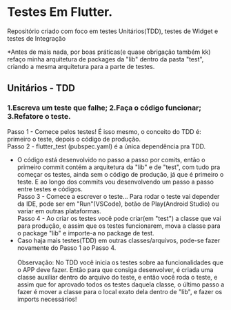 # Testes Em Flutter.

Repositório criado com foco em testes Unitários(TDD), testes de Widget e testes de Integração

*Antes de mais nada, por boas práticas(e quase obrigação também kk) refaço minha arquitetura de packages da "lib" dentro da pasta "test", criando a mesma arquitetura para a parte de testes.

## Unitários - TDD
### 1.Escreva um teste que falhe; 2.Faça o código funcionar; 3.Refatore o teste.<br>
Passo 1 - Comece pelos testes! É isso mesmo, o conceito do TDD é: primeiro o teste, depois o código de produção.<br>
Passo 2 - flutter_test (pubspec.yaml) é a única dependência pra TDD.<br>
* O código está desenvolvido no passo a passo por comits, então o primeiro commit contém a arquitetura da "lib" e de "test", com tudo pra começar os testes, ainda sem o código de produção, já que é primeiro o teste. E ao longo dos commits vou desenvolvendo um passo a passo entre testes e códigos.<br>
Passo 3 - Comece a escrever o teste... Para rodar o teste vai depender da IDE, pode ser em "Run"(VSCode), botão de Play(Android Studio) ou variar em outras plataformas.<br>
Passo 4 - Ao criar os testes você pode criar(em "test") a classe que vai para produção, e assim que os testes funcionarem, mova a classe para o package "lib" e importe-a no package de test.<br>
* Caso haja mais testes(TDD) em outras classes/arquivos, pode-se fazer novamente do Passo 1 ao Passo 4.<br><br>
Observação: No TDD você inicia os testes sobre aa funcionalidades que o APP deve fazer. Então para que consiga desenvolver, é criada uma classe auxiliar dentro do arquivo do teste, e então você roda o teste, e assim que for aprovado todos os testes daquela classe, o último passo a fazer é mover a classe para o local exato dela dentro de "lib", e fazer os imports necessários!<br> 

